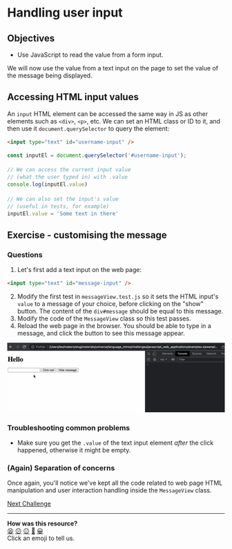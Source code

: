 # Handling user input

## Objectives

 * Use JavaScript to read the value from a form input.

We will now use the value from a text input on the page to set the value of the
message being displayed. 

## Accessing HTML input values

An `input` HTML element can be accessed the same way in JS as other elements
such as `<div>`, `<p>`, etc. We can set an HTML class or ID to it, and then use
it `document.querySelector` to query the element:
```html
<input type="text" id="username-input" />
```
```js
const inputEl = document.querySelector('#username-input');

// We can access the current input value
// (what the user typed in) with .value
console.log(inputEl.value)

// We can also set the input's value
// (useful in tests, for example)
inputEl.value = 'Some text in there'
```

## Exercise - customising the message

### Questions

1. Let's first add a text input on the web page:
```html
<input type="text" id="message-input" />
```

2. Modify the first test in `messageView.test.js` so it sets the HTML input's
   `value` to a message of your choice, before clicking on the "show" button.
   The content of the `div#message` should be equal to this message.
3. Modify the code of the `MessageView` class so this test passes.
4. Reload the web page in the browser. You should be able to type in a message,
   and click the button to see this message appear.

![Typing in the message](./resources/click-button-2.gif)

### Troubleshooting common problems

 * Make sure you get the `.value` of the text input element *after* the click
   happened, otherwise it might be empty.

### (Again) Separation of concerns

Once again, you'll notice we've kept all the code related to web page HTML
manipulation and user interaction handling inside the `MessageView` class.

[Next Challenge](13_adding_a_note_ui.md)

<!-- BEGIN GENERATED SECTION DO NOT EDIT -->

---

**How was this resource?**  
[😫](https://airtable.com/shrUJ3t7KLMqVRFKR?prefill_Repository=makersacademy/javascript-web-applications&prefill_File=contents/12_user_interaction_input.md&prefill_Sentiment=😫) [😕](https://airtable.com/shrUJ3t7KLMqVRFKR?prefill_Repository=makersacademy/javascript-web-applications&prefill_File=contents/12_user_interaction_input.md&prefill_Sentiment=😕) [😐](https://airtable.com/shrUJ3t7KLMqVRFKR?prefill_Repository=makersacademy/javascript-web-applications&prefill_File=contents/12_user_interaction_input.md&prefill_Sentiment=😐) [🙂](https://airtable.com/shrUJ3t7KLMqVRFKR?prefill_Repository=makersacademy/javascript-web-applications&prefill_File=contents/12_user_interaction_input.md&prefill_Sentiment=🙂) [😀](https://airtable.com/shrUJ3t7KLMqVRFKR?prefill_Repository=makersacademy/javascript-web-applications&prefill_File=contents/12_user_interaction_input.md&prefill_Sentiment=😀)  
Click an emoji to tell us.

<!-- END GENERATED SECTION DO NOT EDIT -->
